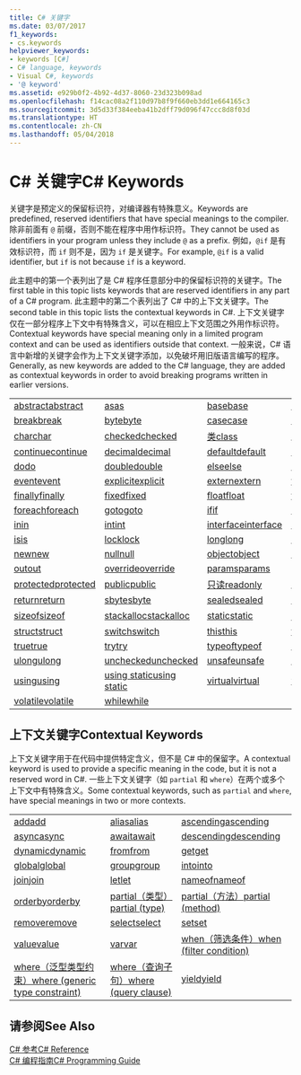 ```yaml
---
title: C# 关键字
ms.date: 03/07/2017
f1_keywords:
- cs.keywords
helpviewer_keywords:
- keywords [C#]
- C# language, keywords
- Visual C#, keywords
- '@ keyword'
ms.assetid: e929b0f2-4b92-4d37-8060-23d323b098ad
ms.openlocfilehash: f14cac08a2f110d97b8f9f660eb3dd1e664165c3
ms.sourcegitcommit: 3d5d33f384eeba41b2dff79d096f47ccc8d8f03d
ms.translationtype: HT
ms.contentlocale: zh-CN
ms.lasthandoff: 05/04/2018
---
```

# <a name="c-keywords"></a><span data-ttu-id="d33bb-102">C# 关键字</span><span class="sxs-lookup"><span data-stu-id="d33bb-102">C# Keywords</span></span>
<span data-ttu-id="d33bb-103">关键字是预定义的保留标识符，对编译器有特殊意义。</span><span class="sxs-lookup"><span data-stu-id="d33bb-103">Keywords are predefined, reserved identifiers that have special meanings to the compiler.</span></span> <span data-ttu-id="d33bb-104">除非前面有 `@` 前缀，否则不能在程序中用作标识符。</span><span class="sxs-lookup"><span data-stu-id="d33bb-104">They cannot be used as identifiers in your program unless they include `@` as a prefix.</span></span> <span data-ttu-id="d33bb-105">例如，`@if` 是有效标识符，而 `if` 则不是，因为 `if` 是关键字。</span><span class="sxs-lookup"><span data-stu-id="d33bb-105">For example, `@if` is a valid identifier, but `if` is not because `if` is a keyword.</span></span>  
  
 <span data-ttu-id="d33bb-106">此主题中的第一个表列出了是 C# 程序任意部分中的保留标识符的关键字。</span><span class="sxs-lookup"><span data-stu-id="d33bb-106">The first table in this topic lists keywords that are reserved identifiers in any part of a C# program.</span></span> <span data-ttu-id="d33bb-107">此主题中的第二个表列出了 C# 中的上下文关键字。</span><span class="sxs-lookup"><span data-stu-id="d33bb-107">The second table in this topic lists the contextual keywords in C#.</span></span> <span data-ttu-id="d33bb-108">上下文关键字仅在一部分程序上下文中有特殊含义，可以在相应上下文范围之外用作标识符。</span><span class="sxs-lookup"><span data-stu-id="d33bb-108">Contextual keywords have special meaning only in a limited program context and can be used as identifiers outside that context.</span></span> <span data-ttu-id="d33bb-109">一般来说，C# 语言中新增的关键字会作为上下文关键字添加，以免破坏用旧版语言编写的程序。</span><span class="sxs-lookup"><span data-stu-id="d33bb-109">Generally, as new keywords are added to the C# language, they are added as contextual keywords in order to avoid breaking programs written in earlier versions.</span></span>  
  
|||||  
|---|---|---|---|  
|[<span data-ttu-id="d33bb-110">abstract</span><span class="sxs-lookup"><span data-stu-id="d33bb-110">abstract</span></span>](../../../csharp/language-reference/keywords/abstract.md)|[<span data-ttu-id="d33bb-111">as</span><span class="sxs-lookup"><span data-stu-id="d33bb-111">as</span></span>](../../../csharp/language-reference/keywords/as.md)|[<span data-ttu-id="d33bb-112">base</span><span class="sxs-lookup"><span data-stu-id="d33bb-112">base</span></span>](../../../csharp/language-reference/keywords/base.md)|[<span data-ttu-id="d33bb-113">bool</span><span class="sxs-lookup"><span data-stu-id="d33bb-113">bool</span></span>](../../../csharp/language-reference/keywords/bool.md)|  
|[<span data-ttu-id="d33bb-114">break</span><span class="sxs-lookup"><span data-stu-id="d33bb-114">break</span></span>](../../../csharp/language-reference/keywords/break.md)|[<span data-ttu-id="d33bb-115">byte</span><span class="sxs-lookup"><span data-stu-id="d33bb-115">byte</span></span>](../../../csharp/language-reference/keywords/byte.md)|[<span data-ttu-id="d33bb-116">case</span><span class="sxs-lookup"><span data-stu-id="d33bb-116">case</span></span>](../../../csharp/language-reference/keywords/switch.md)|[<span data-ttu-id="d33bb-117">catch</span><span class="sxs-lookup"><span data-stu-id="d33bb-117">catch</span></span>](../../../csharp/language-reference/keywords/try-catch.md)|  
|[<span data-ttu-id="d33bb-118">char</span><span class="sxs-lookup"><span data-stu-id="d33bb-118">char</span></span>](../../../csharp/language-reference/keywords/char.md)|[<span data-ttu-id="d33bb-119">checked</span><span class="sxs-lookup"><span data-stu-id="d33bb-119">checked</span></span>](../../../csharp/language-reference/keywords/checked.md)|[<span data-ttu-id="d33bb-120">类</span><span class="sxs-lookup"><span data-stu-id="d33bb-120">class</span></span>](../../../csharp/language-reference/keywords/class.md)|[<span data-ttu-id="d33bb-121">const</span><span class="sxs-lookup"><span data-stu-id="d33bb-121">const</span></span>](../../../csharp/language-reference/keywords/const.md)|  
|[<span data-ttu-id="d33bb-122">continue</span><span class="sxs-lookup"><span data-stu-id="d33bb-122">continue</span></span>](../../../csharp/language-reference/keywords/continue.md)|[<span data-ttu-id="d33bb-123">decimal</span><span class="sxs-lookup"><span data-stu-id="d33bb-123">decimal</span></span>](../../../csharp/language-reference/keywords/decimal.md)|[<span data-ttu-id="d33bb-124">default</span><span class="sxs-lookup"><span data-stu-id="d33bb-124">default</span></span>](../../../csharp/language-reference/keywords/default.md)|[<span data-ttu-id="d33bb-125">delegate</span><span class="sxs-lookup"><span data-stu-id="d33bb-125">delegate</span></span>](../../../csharp/language-reference/keywords/delegate.md)|  
|[<span data-ttu-id="d33bb-126">do</span><span class="sxs-lookup"><span data-stu-id="d33bb-126">do</span></span>](../../../csharp/language-reference/keywords/do.md)|[<span data-ttu-id="d33bb-127">double</span><span class="sxs-lookup"><span data-stu-id="d33bb-127">double</span></span>](../../../csharp/language-reference/keywords/double.md)|[<span data-ttu-id="d33bb-128">else</span><span class="sxs-lookup"><span data-stu-id="d33bb-128">else</span></span>](../../../csharp/language-reference/keywords/if-else.md)|[<span data-ttu-id="d33bb-129">enum</span><span class="sxs-lookup"><span data-stu-id="d33bb-129">enum</span></span>](../../../csharp/language-reference/keywords/enum.md)|  
|[<span data-ttu-id="d33bb-130">event</span><span class="sxs-lookup"><span data-stu-id="d33bb-130">event</span></span>](../../../csharp/language-reference/keywords/event.md)|[<span data-ttu-id="d33bb-131">explicit</span><span class="sxs-lookup"><span data-stu-id="d33bb-131">explicit</span></span>](../../../csharp/language-reference/keywords/explicit.md)|[<span data-ttu-id="d33bb-132">extern</span><span class="sxs-lookup"><span data-stu-id="d33bb-132">extern</span></span>](../../../csharp/language-reference/keywords/extern.md)|[<span data-ttu-id="d33bb-133">false</span><span class="sxs-lookup"><span data-stu-id="d33bb-133">false</span></span>](../../../csharp/language-reference/keywords/false.md)|  
|[<span data-ttu-id="d33bb-134">finally</span><span class="sxs-lookup"><span data-stu-id="d33bb-134">finally</span></span>](../../../csharp/language-reference/keywords/try-finally.md)|[<span data-ttu-id="d33bb-135">fixed</span><span class="sxs-lookup"><span data-stu-id="d33bb-135">fixed</span></span>](../../../csharp/language-reference/keywords/fixed-statement.md)|[<span data-ttu-id="d33bb-136">float</span><span class="sxs-lookup"><span data-stu-id="d33bb-136">float</span></span>](../../../csharp/language-reference/keywords/float.md)|[<span data-ttu-id="d33bb-137">for</span><span class="sxs-lookup"><span data-stu-id="d33bb-137">for</span></span>](../../../csharp/language-reference/keywords/for.md)|  
|[<span data-ttu-id="d33bb-138">foreach</span><span class="sxs-lookup"><span data-stu-id="d33bb-138">foreach</span></span>](../../../csharp/language-reference/keywords/foreach-in.md)|[<span data-ttu-id="d33bb-139">goto</span><span class="sxs-lookup"><span data-stu-id="d33bb-139">goto</span></span>](../../../csharp/language-reference/keywords/goto.md)|[<span data-ttu-id="d33bb-140">if</span><span class="sxs-lookup"><span data-stu-id="d33bb-140">if</span></span>](../../../csharp/language-reference/keywords/if-else.md)|[<span data-ttu-id="d33bb-141">implicit</span><span class="sxs-lookup"><span data-stu-id="d33bb-141">implicit</span></span>](../../../csharp/language-reference/keywords/implicit.md)|  
|[<span data-ttu-id="d33bb-142">in</span><span class="sxs-lookup"><span data-stu-id="d33bb-142">in</span></span>](../../../csharp/language-reference/keywords/in.md)|[<span data-ttu-id="d33bb-143">int</span><span class="sxs-lookup"><span data-stu-id="d33bb-143">int</span></span>](../../../csharp/language-reference/keywords/int.md)|[<span data-ttu-id="d33bb-144">interface</span><span class="sxs-lookup"><span data-stu-id="d33bb-144">interface</span></span>](../../../csharp/language-reference/keywords/interface.md)|[<span data-ttu-id="d33bb-145">internal</span><span class="sxs-lookup"><span data-stu-id="d33bb-145">internal</span></span>](../../../csharp/language-reference/keywords/internal.md)|
|[<span data-ttu-id="d33bb-146">is</span><span class="sxs-lookup"><span data-stu-id="d33bb-146">is</span></span>](../../../csharp/language-reference/keywords/is.md)|[<span data-ttu-id="d33bb-147">lock</span><span class="sxs-lookup"><span data-stu-id="d33bb-147">lock</span></span>](../../../csharp/language-reference/keywords/lock-statement.md)|[<span data-ttu-id="d33bb-148">long</span><span class="sxs-lookup"><span data-stu-id="d33bb-148">long</span></span>](../../../csharp/language-reference/keywords/long.md)|[<span data-ttu-id="d33bb-149">namespace</span><span class="sxs-lookup"><span data-stu-id="d33bb-149">namespace</span></span>](../../../csharp/language-reference/keywords/namespace.md)|
|[<span data-ttu-id="d33bb-150">new</span><span class="sxs-lookup"><span data-stu-id="d33bb-150">new</span></span>](../../../csharp/language-reference/keywords/new.md)|[<span data-ttu-id="d33bb-151">null</span><span class="sxs-lookup"><span data-stu-id="d33bb-151">null</span></span>](../../../csharp/language-reference/keywords/null.md)|[<span data-ttu-id="d33bb-152">object</span><span class="sxs-lookup"><span data-stu-id="d33bb-152">object</span></span>](../../../csharp/language-reference/keywords/object.md)|[<span data-ttu-id="d33bb-153">operator</span><span class="sxs-lookup"><span data-stu-id="d33bb-153">operator</span></span>](../../../csharp/language-reference/keywords/operator.md)|
|[<span data-ttu-id="d33bb-154">out</span><span class="sxs-lookup"><span data-stu-id="d33bb-154">out</span></span>](../../../csharp/language-reference/keywords/out.md)|[<span data-ttu-id="d33bb-155">override</span><span class="sxs-lookup"><span data-stu-id="d33bb-155">override</span></span>](../../../csharp/language-reference/keywords/override.md)|[<span data-ttu-id="d33bb-156">params</span><span class="sxs-lookup"><span data-stu-id="d33bb-156">params</span></span>](../../../csharp/language-reference/keywords/params.md)|[<span data-ttu-id="d33bb-157">private</span><span class="sxs-lookup"><span data-stu-id="d33bb-157">private</span></span>](../../../csharp/language-reference/keywords/private.md)|
|[<span data-ttu-id="d33bb-158">protected</span><span class="sxs-lookup"><span data-stu-id="d33bb-158">protected</span></span>](../../../csharp/language-reference/keywords/protected.md)|[<span data-ttu-id="d33bb-159">public</span><span class="sxs-lookup"><span data-stu-id="d33bb-159">public</span></span>](../../../csharp/language-reference/keywords/public.md)|[<span data-ttu-id="d33bb-160">只读</span><span class="sxs-lookup"><span data-stu-id="d33bb-160">readonly</span></span>](../../../csharp/language-reference/keywords/readonly.md)|[<span data-ttu-id="d33bb-161">ref</span><span class="sxs-lookup"><span data-stu-id="d33bb-161">ref</span></span>](../../../csharp/language-reference/keywords/ref.md)|
|[<span data-ttu-id="d33bb-162">return</span><span class="sxs-lookup"><span data-stu-id="d33bb-162">return</span></span>](../../../csharp/language-reference/keywords/return.md)|[<span data-ttu-id="d33bb-163">sbyte</span><span class="sxs-lookup"><span data-stu-id="d33bb-163">sbyte</span></span>](../../../csharp/language-reference/keywords/sbyte.md)|[<span data-ttu-id="d33bb-164">sealed</span><span class="sxs-lookup"><span data-stu-id="d33bb-164">sealed</span></span>](../../../csharp/language-reference/keywords/sealed.md)|[<span data-ttu-id="d33bb-165">short</span><span class="sxs-lookup"><span data-stu-id="d33bb-165">short</span></span>](../../../csharp/language-reference/keywords/short.md)||
[<span data-ttu-id="d33bb-166">sizeof</span><span class="sxs-lookup"><span data-stu-id="d33bb-166">sizeof</span></span>](../../../csharp/language-reference/keywords/sizeof.md)|[<span data-ttu-id="d33bb-167">stackalloc</span><span class="sxs-lookup"><span data-stu-id="d33bb-167">stackalloc</span></span>](../../../csharp/language-reference/keywords/stackalloc.md)|[<span data-ttu-id="d33bb-168">static</span><span class="sxs-lookup"><span data-stu-id="d33bb-168">static</span></span>](../../../csharp/language-reference/keywords/static.md)|[<span data-ttu-id="d33bb-169">字符串</span><span class="sxs-lookup"><span data-stu-id="d33bb-169">string</span></span>](../../../csharp/language-reference/keywords/string.md)|
|[<span data-ttu-id="d33bb-170">struct</span><span class="sxs-lookup"><span data-stu-id="d33bb-170">struct</span></span>](../../../csharp/language-reference/keywords/struct.md)|[<span data-ttu-id="d33bb-171">switch</span><span class="sxs-lookup"><span data-stu-id="d33bb-171">switch</span></span>](../../../csharp/language-reference/keywords/switch.md)|[<span data-ttu-id="d33bb-172">this</span><span class="sxs-lookup"><span data-stu-id="d33bb-172">this</span></span>](../../../csharp/language-reference/keywords/this.md)|[<span data-ttu-id="d33bb-173">throw</span><span class="sxs-lookup"><span data-stu-id="d33bb-173">throw</span></span>](../../../csharp/language-reference/keywords/throw.md)|
|[<span data-ttu-id="d33bb-174">true</span><span class="sxs-lookup"><span data-stu-id="d33bb-174">true</span></span>](../../../csharp/language-reference/keywords/true.md)|[<span data-ttu-id="d33bb-175">try</span><span class="sxs-lookup"><span data-stu-id="d33bb-175">try</span></span>](../../../csharp/language-reference/keywords/try-catch.md)|[<span data-ttu-id="d33bb-176">typeof</span><span class="sxs-lookup"><span data-stu-id="d33bb-176">typeof</span></span>](../../../csharp/language-reference/keywords/typeof.md)|[<span data-ttu-id="d33bb-177">uint</span><span class="sxs-lookup"><span data-stu-id="d33bb-177">uint</span></span>](../../../csharp/language-reference/keywords/uint.md)|
|[<span data-ttu-id="d33bb-178">ulong</span><span class="sxs-lookup"><span data-stu-id="d33bb-178">ulong</span></span>](../../../csharp/language-reference/keywords/ulong.md)|[<span data-ttu-id="d33bb-179">unchecked</span><span class="sxs-lookup"><span data-stu-id="d33bb-179">unchecked</span></span>](../../../csharp/language-reference/keywords/unchecked.md)|[<span data-ttu-id="d33bb-180">unsafe</span><span class="sxs-lookup"><span data-stu-id="d33bb-180">unsafe</span></span>](../../../csharp/language-reference/keywords/unsafe.md)|[<span data-ttu-id="d33bb-181">ushort</span><span class="sxs-lookup"><span data-stu-id="d33bb-181">ushort</span></span>](../../../csharp/language-reference/keywords/ushort.md)|
|[<span data-ttu-id="d33bb-182">using</span><span class="sxs-lookup"><span data-stu-id="d33bb-182">using</span></span>](../../../csharp/language-reference/keywords/using.md)|[<span data-ttu-id="d33bb-183">using static</span><span class="sxs-lookup"><span data-stu-id="d33bb-183">using static</span></span>](using-static.md)|[<span data-ttu-id="d33bb-184">virtual</span><span class="sxs-lookup"><span data-stu-id="d33bb-184">virtual</span></span>](../../../csharp/language-reference/keywords/virtual.md)|[<span data-ttu-id="d33bb-185">void</span><span class="sxs-lookup"><span data-stu-id="d33bb-185">void</span></span>](../../../csharp/language-reference/keywords/void.md)|
|[<span data-ttu-id="d33bb-186">volatile</span><span class="sxs-lookup"><span data-stu-id="d33bb-186">volatile</span></span>](../../../csharp/language-reference/keywords/volatile.md)|[<span data-ttu-id="d33bb-187">while</span><span class="sxs-lookup"><span data-stu-id="d33bb-187">while</span></span>](../../../csharp/language-reference/keywords/while.md)|

## <a name="contextual-keywords"></a><span data-ttu-id="d33bb-188">上下文关键字</span><span class="sxs-lookup"><span data-stu-id="d33bb-188">Contextual Keywords</span></span>  
 <span data-ttu-id="d33bb-189">上下文关键字用于在代码中提供特定含义，但不是 C# 中的保留字。</span><span class="sxs-lookup"><span data-stu-id="d33bb-189">A contextual keyword is used to provide a specific meaning in the code, but it is not a reserved word in C#.</span></span> <span data-ttu-id="d33bb-190">一些上下文关键字（如 `partial` 和 `where`）在两个或多个上下文中有特殊含义。</span><span class="sxs-lookup"><span data-stu-id="d33bb-190">Some contextual keywords, such as `partial` and `where`, have special meanings in two or more contexts.</span></span>  
  
||||  
|---|---|---|  
|[<span data-ttu-id="d33bb-191">add</span><span class="sxs-lookup"><span data-stu-id="d33bb-191">add</span></span>](../../../csharp/language-reference/keywords/add.md)|[<span data-ttu-id="d33bb-192">alias</span><span class="sxs-lookup"><span data-stu-id="d33bb-192">alias</span></span>](../../../csharp/language-reference/keywords/extern-alias.md)|[<span data-ttu-id="d33bb-193">ascending</span><span class="sxs-lookup"><span data-stu-id="d33bb-193">ascending</span></span>](../../../csharp/language-reference/keywords/ascending.md)|  
|[<span data-ttu-id="d33bb-194">async</span><span class="sxs-lookup"><span data-stu-id="d33bb-194">async</span></span>](../../../csharp/language-reference/keywords/async.md)|[<span data-ttu-id="d33bb-195">await</span><span class="sxs-lookup"><span data-stu-id="d33bb-195">await</span></span>](../../../csharp/language-reference/keywords/await.md)|[<span data-ttu-id="d33bb-196">descending</span><span class="sxs-lookup"><span data-stu-id="d33bb-196">descending</span></span>](../../../csharp/language-reference/keywords/descending.md)|  
|[<span data-ttu-id="d33bb-197">dynamic</span><span class="sxs-lookup"><span data-stu-id="d33bb-197">dynamic</span></span>](../../../csharp/language-reference/keywords/dynamic.md)|[<span data-ttu-id="d33bb-198">from</span><span class="sxs-lookup"><span data-stu-id="d33bb-198">from</span></span>](../../../csharp/language-reference/keywords/from-clause.md)|[<span data-ttu-id="d33bb-199">get</span><span class="sxs-lookup"><span data-stu-id="d33bb-199">get</span></span>](../../../csharp/language-reference/keywords/get.md)|  
|[<span data-ttu-id="d33bb-200">global</span><span class="sxs-lookup"><span data-stu-id="d33bb-200">global</span></span>](../../../csharp/language-reference/keywords/global.md)|[<span data-ttu-id="d33bb-201">group</span><span class="sxs-lookup"><span data-stu-id="d33bb-201">group</span></span>](../../../csharp/language-reference/keywords/group-clause.md)|[<span data-ttu-id="d33bb-202">into</span><span class="sxs-lookup"><span data-stu-id="d33bb-202">into</span></span>](../../../csharp/language-reference/keywords/into.md)|  
|[<span data-ttu-id="d33bb-203">join</span><span class="sxs-lookup"><span data-stu-id="d33bb-203">join</span></span>](../../../csharp/language-reference/keywords/join-clause.md)|[<span data-ttu-id="d33bb-204">let</span><span class="sxs-lookup"><span data-stu-id="d33bb-204">let</span></span>](../../../csharp/language-reference/keywords/let-clause.md)|[<span data-ttu-id="d33bb-205">nameof</span><span class="sxs-lookup"><span data-stu-id="d33bb-205">nameof</span></span>](nameof.md)|   
|[<span data-ttu-id="d33bb-206">orderby</span><span class="sxs-lookup"><span data-stu-id="d33bb-206">orderby</span></span>](../../../csharp/language-reference/keywords/orderby-clause.md)|[<span data-ttu-id="d33bb-207">partial（类型）</span><span class="sxs-lookup"><span data-stu-id="d33bb-207">partial (type)</span></span>](../../../csharp/language-reference/keywords/partial-type.md)|[<span data-ttu-id="d33bb-208">partial（方法）</span><span class="sxs-lookup"><span data-stu-id="d33bb-208">partial (method)</span></span>](../../../csharp/language-reference/keywords/partial-method.md)|   
|[<span data-ttu-id="d33bb-209">remove</span><span class="sxs-lookup"><span data-stu-id="d33bb-209">remove</span></span>](../../../csharp/language-reference/keywords/remove.md)|[<span data-ttu-id="d33bb-210">select</span><span class="sxs-lookup"><span data-stu-id="d33bb-210">select</span></span>](../../../csharp/language-reference/keywords/select-clause.md)|[<span data-ttu-id="d33bb-211">set</span><span class="sxs-lookup"><span data-stu-id="d33bb-211">set</span></span>](../../../csharp/language-reference/keywords/set.md)|   
|[<span data-ttu-id="d33bb-212">value</span><span class="sxs-lookup"><span data-stu-id="d33bb-212">value</span></span>](../../../csharp/language-reference/keywords/value.md)|[<span data-ttu-id="d33bb-213">var</span><span class="sxs-lookup"><span data-stu-id="d33bb-213">var</span></span>](../../../csharp/language-reference/keywords/var.md)|[<span data-ttu-id="d33bb-214">when（筛选条件）</span><span class="sxs-lookup"><span data-stu-id="d33bb-214">when (filter condition)</span></span>](when.md)|   
|[<span data-ttu-id="d33bb-215">where（泛型类型约束）</span><span class="sxs-lookup"><span data-stu-id="d33bb-215">where (generic type constraint)</span></span>](../../../csharp/language-reference/keywords/where-generic-type-constraint.md)|[<span data-ttu-id="d33bb-216">where（查询子句）</span><span class="sxs-lookup"><span data-stu-id="d33bb-216">where (query clause)</span></span>](../../../csharp/language-reference/keywords/where-clause.md)|[<span data-ttu-id="d33bb-217">yield</span><span class="sxs-lookup"><span data-stu-id="d33bb-217">yield</span></span>](../../../csharp/language-reference/keywords/yield.md)|  
  
## <a name="see-also"></a><span data-ttu-id="d33bb-218">请参阅</span><span class="sxs-lookup"><span data-stu-id="d33bb-218">See Also</span></span>  
 [<span data-ttu-id="d33bb-219">C# 参考</span><span class="sxs-lookup"><span data-stu-id="d33bb-219">C# Reference</span></span>](../../../csharp/language-reference/index.md)  
 [<span data-ttu-id="d33bb-220">C# 编程指南</span><span class="sxs-lookup"><span data-stu-id="d33bb-220">C# Programming Guide</span></span>](../../../csharp/programming-guide/index.md)
